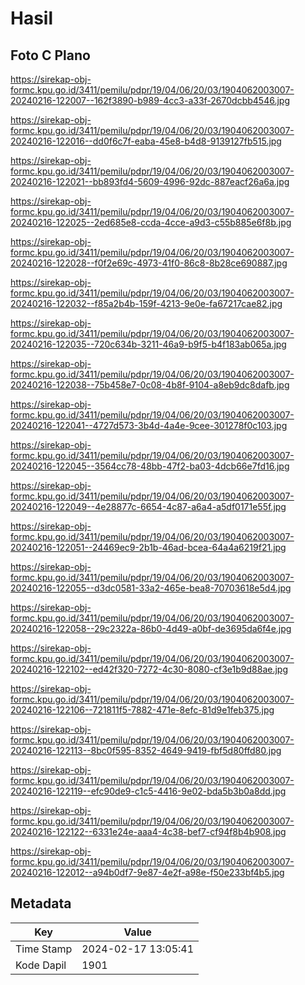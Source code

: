 # Hasil

## Foto C Plano

https://sirekap-obj-formc.kpu.go.id/3411/pemilu/pdpr/19/04/06/20/03/1904062003007-20240216-122007--162f3890-b989-4cc3-a33f-2670dcbb4546.jpg

https://sirekap-obj-formc.kpu.go.id/3411/pemilu/pdpr/19/04/06/20/03/1904062003007-20240216-122016--dd0f6c7f-eaba-45e8-b4d8-9139127fb515.jpg

https://sirekap-obj-formc.kpu.go.id/3411/pemilu/pdpr/19/04/06/20/03/1904062003007-20240216-122021--bb893fd4-5609-4996-92dc-887eacf26a6a.jpg

https://sirekap-obj-formc.kpu.go.id/3411/pemilu/pdpr/19/04/06/20/03/1904062003007-20240216-122025--2ed685e8-ccda-4cce-a9d3-c55b885e6f8b.jpg

https://sirekap-obj-formc.kpu.go.id/3411/pemilu/pdpr/19/04/06/20/03/1904062003007-20240216-122028--f0f2e69c-4973-41f0-86c8-8b28ce690887.jpg

https://sirekap-obj-formc.kpu.go.id/3411/pemilu/pdpr/19/04/06/20/03/1904062003007-20240216-122032--f85a2b4b-159f-4213-9e0e-fa67217cae82.jpg

https://sirekap-obj-formc.kpu.go.id/3411/pemilu/pdpr/19/04/06/20/03/1904062003007-20240216-122035--720c634b-3211-46a9-b9f5-b4f183ab065a.jpg

https://sirekap-obj-formc.kpu.go.id/3411/pemilu/pdpr/19/04/06/20/03/1904062003007-20240216-122038--75b458e7-0c08-4b8f-9104-a8eb9dc8dafb.jpg

https://sirekap-obj-formc.kpu.go.id/3411/pemilu/pdpr/19/04/06/20/03/1904062003007-20240216-122041--4727d573-3b4d-4a4e-9cee-301278f0c103.jpg

https://sirekap-obj-formc.kpu.go.id/3411/pemilu/pdpr/19/04/06/20/03/1904062003007-20240216-122045--3564cc78-48bb-47f2-ba03-4dcb66e7fd16.jpg

https://sirekap-obj-formc.kpu.go.id/3411/pemilu/pdpr/19/04/06/20/03/1904062003007-20240216-122049--4e28877c-6654-4c87-a6a4-a5df0171e55f.jpg

https://sirekap-obj-formc.kpu.go.id/3411/pemilu/pdpr/19/04/06/20/03/1904062003007-20240216-122051--24469ec9-2b1b-46ad-bcea-64a4a6219f21.jpg

https://sirekap-obj-formc.kpu.go.id/3411/pemilu/pdpr/19/04/06/20/03/1904062003007-20240216-122055--d3dc0581-33a2-465e-bea8-70703618e5d4.jpg

https://sirekap-obj-formc.kpu.go.id/3411/pemilu/pdpr/19/04/06/20/03/1904062003007-20240216-122058--29c2322a-86b0-4d49-a0bf-de3695da6f4e.jpg

https://sirekap-obj-formc.kpu.go.id/3411/pemilu/pdpr/19/04/06/20/03/1904062003007-20240216-122102--ed42f320-7272-4c30-8080-cf3e1b9d88ae.jpg

https://sirekap-obj-formc.kpu.go.id/3411/pemilu/pdpr/19/04/06/20/03/1904062003007-20240216-122106--721811f5-7882-471e-8efc-81d9e1feb375.jpg

https://sirekap-obj-formc.kpu.go.id/3411/pemilu/pdpr/19/04/06/20/03/1904062003007-20240216-122113--8bc0f595-8352-4649-9419-fbf5d80ffd80.jpg

https://sirekap-obj-formc.kpu.go.id/3411/pemilu/pdpr/19/04/06/20/03/1904062003007-20240216-122119--efc90de9-c1c5-4416-9e02-bda5b3b0a8dd.jpg

https://sirekap-obj-formc.kpu.go.id/3411/pemilu/pdpr/19/04/06/20/03/1904062003007-20240216-122122--6331e24e-aaa4-4c38-bef7-cf94f8b4b908.jpg

https://sirekap-obj-formc.kpu.go.id/3411/pemilu/pdpr/19/04/06/20/03/1904062003007-20240216-122012--a94b0df7-9e87-4e2f-a98e-f50e233bf4b5.jpg


## Metadata

| Key        | Value               |
| ---------- | ------------------- |
| Time Stamp | 2024-02-17 13:05:41 |
| Kode Dapil | 1901                |



